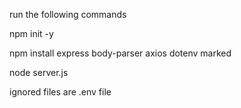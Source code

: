 run the following commands

npm init -y

npm install express body-parser axios dotenv marked

node server.js

ignored files are 
.env file
